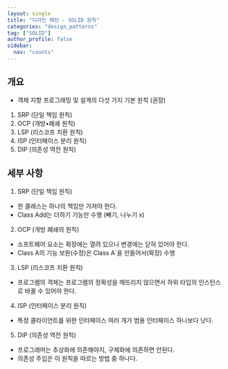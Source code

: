 ```yaml
---
layout: single
title: "디자인 패턴 - SOLID 원칙"
categories: "design_patterns"
tag: ["SOLID"]
author_profile: false
sidebar:
  nav: "counts"
---
```


## 개요

- 객체 지향 프로그래밍 및 설계의 다섯 가지 기본 원칙 (권장)

1. SRP (단일 책임 원칙)
2. OCP (개방•폐쇄 원칙)
3. LSP (리스코프 치환 원칙)
4. ISP (인터페이스 분리 원칙)
5. DIP (의존성 역전 원칙)

## 세부 사항

1. SRP (단일 책임 원칙)

- 한 클래스는 하나의 책임만 가져야 한다.
- Class Add는 더하기 기능만 수행 (빼기, 나누기 x)

2. OCP (개방 폐쇄의 원칙)

- 소프트웨어 요소는 확장에는 열려 있으나 변경에는 닫혀 있어야 한다.
- Class A의 기능 보완(수정)은 Class A`을 만들어서(확장) 수행

3. LSP (리스코프 치환 원칙)

- 프로그램의 객체는 프로그램의 정확성을 깨뜨리지 않으면서 하위 타입의 인스턴스로 바꿀 수 있어야 한다.

4. ISP (인터페이스 분리 원칙)

- 특정 클라이언트를 위한 인터페이스 여러 개가 범용 인터페이스 하나보다 낫다.

5. DIP (의존성 역전 원칙)

- 프로그래머는 추상화에 의존해야지, 구체화에 의존하면 안된다.
- 의존성 주입은 이 원칙을 따르는 방법 중 하나다.
